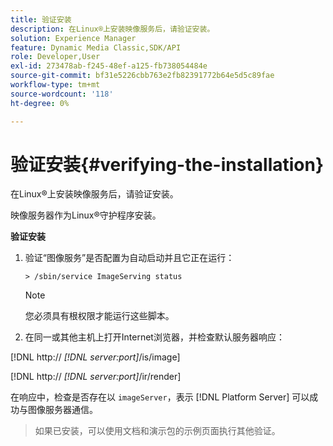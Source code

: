 ```yaml
---
title: 验证安装
description: 在Linux®上安装映像服务后，请验证安装。
solution: Experience Manager
feature: Dynamic Media Classic,SDK/API
role: Developer,User
exl-id: 273478ab-f245-48ef-a125-fb738054484e
source-git-commit: bf31e5226cbb763e2fb82391772b64e5d5c89fae
workflow-type: tm+mt
source-wordcount: '118'
ht-degree: 0%

---
```


# 验证安装{#verifying-the-installation}

在Linux®上安装映像服务后，请验证安装。

映像服务器作为Linux®守护程序安装。

**验证安装**

1. 验证“图像服务”是否配置为自动启动并且它正在运行：

   `> /sbin/service ImageServing status`

   >[!NOTE]
   >
   >您必须具有根权限才能运行这些脚本。

1. 在同一或其他主机上打开Internet浏览器，并检查默认服务器响应：

[!DNL http:// *[!DNL server:port]*/is/image]

[!DNL  http:// *[!DNL server:port]*/ir/render]

在响应中，检查是否存在以 `imageServer`，表示 [!DNL Platform Server] 可以成功与图像服务器通信。

>如果已安装，可以使用文档和演示包的示例页面执行其他验证。
